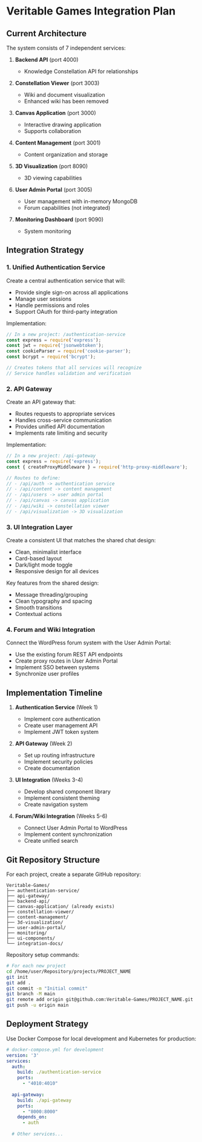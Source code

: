 # Veritable Games Integration Plan

## Current Architecture

The system consists of 7 independent services:

1. **Backend API** (port 4000)
   - Knowledge Constellation API for relationships

2. **Constellation Viewer** (port 3003)
   - Wiki and document visualization
   - Enhanced wiki has been removed

3. **Canvas Application** (port 3000)
   - Interactive drawing application
   - Supports collaboration

4. **Content Management** (port 3001)
   - Content organization and storage

5. **3D Visualization** (port 8090)
   - 3D viewing capabilities

6. **User Admin Portal** (port 3005)
   - User management with in-memory MongoDB
   - Forum capabilities (not integrated)

7. **Monitoring Dashboard** (port 9090)
   - System monitoring

## Integration Strategy

### 1. Unified Authentication Service

Create a central authentication service that will:
- Provide single sign-on across all applications
- Manage user sessions
- Handle permissions and roles
- Support OAuth for third-party integration

Implementation:
```javascript
// In a new project: /authentication-service
const express = require('express');
const jwt = require('jsonwebtoken');
const cookieParser = require('cookie-parser');
const bcrypt = require('bcrypt');

// Creates tokens that all services will recognize
// Service handles validation and verification
```

### 2. API Gateway

Create an API gateway that:
- Routes requests to appropriate services
- Handles cross-service communication
- Provides unified API documentation
- Implements rate limiting and security

Implementation:
```javascript
// In a new project: /api-gateway
const express = require('express');
const { createProxyMiddleware } = require('http-proxy-middleware');

// Routes to define:
// - /api/auth -> authentication service
// - /api/content -> content management
// - /api/users -> user admin portal
// - /api/canvas -> canvas application
// - /api/wiki -> constellation viewer
// - /api/visualization -> 3D visualization
```

### 3. UI Integration Layer

Create a consistent UI that matches the shared chat design:
- Clean, minimalist interface
- Card-based layout
- Dark/light mode toggle
- Responsive design for all devices

Key features from the shared design:
- Message threading/grouping
- Clean typography and spacing
- Smooth transitions
- Contextual actions

### 4. Forum and Wiki Integration

Connect the WordPress forum system with the User Admin Portal:
- Use the existing forum REST API endpoints
- Create proxy routes in User Admin Portal
- Implement SSO between systems
- Synchronize user profiles

## Implementation Timeline

1. **Authentication Service** (Week 1)
   - Implement core authentication
   - Create user management API
   - Implement JWT token system

2. **API Gateway** (Week 2)
   - Set up routing infrastructure
   - Implement security policies
   - Create documentation

3. **UI Integration** (Weeks 3-4)
   - Develop shared component library
   - Implement consistent theming
   - Create navigation system

4. **Forum/Wiki Integration** (Weeks 5-6)
   - Connect User Admin Portal to WordPress
   - Implement content synchronization
   - Create unified search

## Git Repository Structure

For each project, create a separate GitHub repository:

```
Veritable-Games/
├── authentication-service/
├── api-gateway/
├── backend-api/
├── canvas-application/ (already exists)
├── constellation-viewer/
├── content-management/
├── 3d-visualization/
├── user-admin-portal/
├── monitoring/
├── ui-components/
└── integration-docs/
```

Repository setup commands:
```bash
# For each new project
cd /home/user/Repository/projects/PROJECT_NAME
git init
git add .
git commit -m "Initial commit"
git branch -M main
git remote add origin git@github.com:Veritable-Games/PROJECT_NAME.git
git push -u origin main
```

## Deployment Strategy

Use Docker Compose for local development and Kubernetes for production:

```yaml
# docker-compose.yml for development
version: '3'
services:
  auth:
    build: ./authentication-service
    ports:
      - "4010:4010"
  
  api-gateway:
    build: ./api-gateway
    ports:
      - "8000:8000"
    depends_on:
      - auth
  
  # Other services...
```